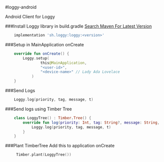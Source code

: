 #loggy-android

Android Client for Loggy

###Install Loggy library in build.gradle [Search Maven For Latest Version](https://search.maven.org/artifact/sh.loggy/loggy)
```groovy
    implementation 'sh.loggy:loggy:<version>'
```

###Setup in MainApplication onCreate
```kotlin
    override fun onCreate() {
        Loggy.setup(
                this@MainApplication,
                "<user-id>",
                "<device-name>" // Lady Ada Lovelace
            )
    }
```

###Send Logs
```kotlin
    Loggy.log(priority, tag, message, t)
```

###Send logs using Timber Tree
```kotlin
    class LoggyTree() : Timber.Tree() {
        override fun log(priority: Int, tag: String?, message: String, t: Throwable?) {
            Loggy.log(priority, tag, message, t)
        }
    }
```

###Plant TimberTree
Add this to application onCreate
```kotlin
     Timber.plant(LoggyTree())
```